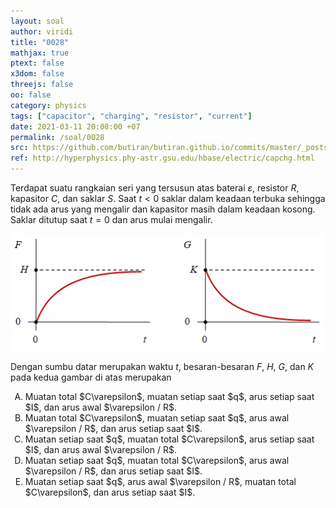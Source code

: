 ```yaml
---
layout: soal
author: viridi
title: "0028"
mathjax: true
ptext: false
x3dom: false
threejs: false
oo: false
category: physics
tags: ["capacitor", "charging", "resistor", "current"]
date: 2021-03-11 20:08:00 +07
permalink: /soal/0028
src: https://github.com/butiran/butiran.github.io/commits/master/_posts/soal/01/2021-03-11-charging-a-capacitor-curve.md
ref: http://hyperphysics.phy-astr.gsu.edu/hbase/electric/capchg.html
---
```

Terdapat suatu rangkaian seri yang tersusun atas baterai $\varepsilon$, resistor $R$, kapasitor $C$, dan saklar $S$. Saat $t < 0$ saklar dalam keadaan terbuka sehingga tidak ada arus yang mengalir dan kapasitor masih dalam keadaan kosong. Saklar ditutup saat $t = 0$ dan arus mulai mengalir.

![..](/assets/img/soal/02/0028.png)

Dengan sumbu datar merupakan waktu $t$, besaran-besaran $F$, $H$, $G$, dan $K$ pada kedua gambar di atas merupakan

<ol type="A">
<li> Muatan total $C\varepsilon$, muatan setiap saat $q$, arus setiap saat $I$, dan arus awal $\varepsilon / R$.
<li> Muatan total $C\varepsilon$, muatan setiap saat $q$, arus awal $\varepsilon / R$, dan arus setiap saat $I$.
<li> Muatan setiap saat $q$, muatan total $C\varepsilon$, arus setiap saat $I$, dan arus awal $\varepsilon / R$.
<li> Muatan setiap saat $q$, muatan total $C\varepsilon$, arus awal $\varepsilon / R$, dan arus setiap saat $I$.
<li> Muatan setiap saat $q$, arus awal $\varepsilon / R$, muatan total $C\varepsilon$, dan arus setiap saat $I$.